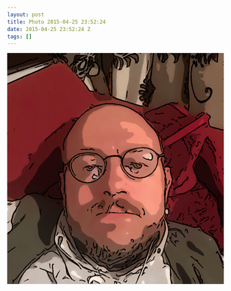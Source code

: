 ```yaml
---
layout: post
title: Photo 2015-04-25 23:52:24
date: 2015-04-25 23:52:24 Z
tags: []
---
```

![](/media/2015/04/117377527324.gif)
